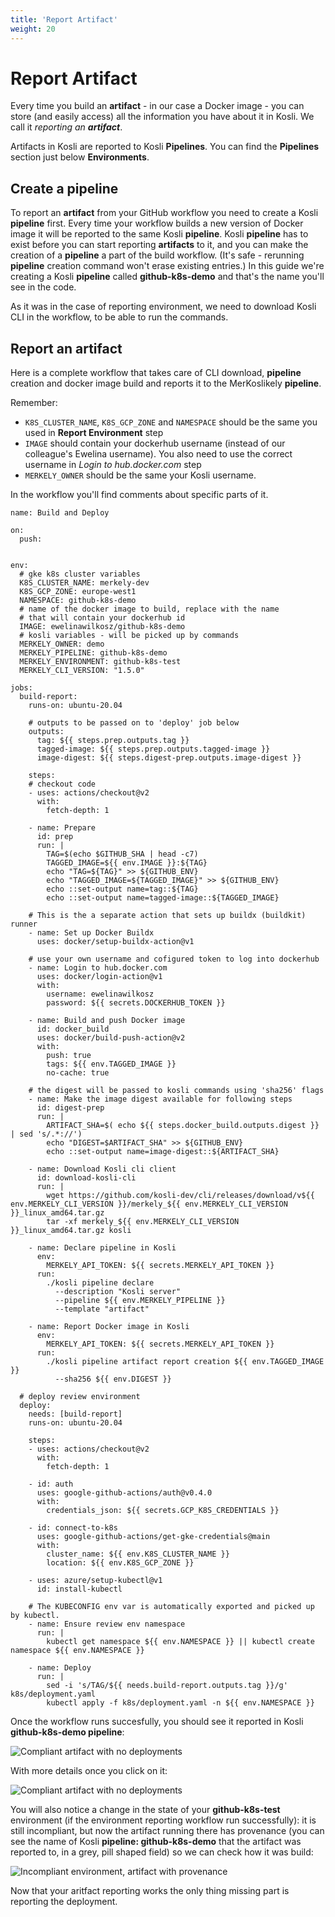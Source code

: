 ```yaml
---
title: 'Report Artifact'
weight: 20
---
```


# Report Artifact

Every time you build an **artifact** - in our case a Docker image - you can store (and easily access) all the information you have about it in Kosli. We call it *reporting an **artifact***.

Artifacts in Kosli are reported to Kosli **Pipelines**. You can find the **Pipelines** section just below **Environments**.

## Create a pipeline

To report an **artifact** from your GitHub workflow you need to create a Kosli **pipeline** first. Every time your workflow builds a new version of Docker image it will be reported to the same Kosli **pipeline**.
Kosli **pipeline** has to exist before you can start reporting **artifacts** to it, and you can make the creation of a **pipeline** a part of the build workflow. (It's safe - rerunning **pipeline** creation command won't erase existing entries.)
In this guide we're creating a Kosli **pipeline** called **github-k8s-demo** and that's the name you'll see in the code.

As it was in the case of reporting environment, we need to download Kosli CLI in the workflow, to be able to run the commands.

## Report an artifact

Here is a complete workflow that takes care of CLI download, **pipeline** creation and docker image build and reports it to the MerKoslikely **pipeline**.

Remember:
* `K8S_CLUSTER_NAME`, `K8S_GCP_ZONE` and `NAMESPACE` should be the same you used in **Report Environment** step
* `IMAGE` should contain your dockerhub username (instead of our colleague's Ewelina username). You also need to use the correct username in *Login to hub.docker.com* step
* `MERKELY_OWNER` should be the same your Kosli username.


In the workflow you'll find comments about specific parts of it.

```
name: Build and Deploy

on:
  push:


env:
  # gke k8s cluster variables
  K8S_CLUSTER_NAME: merkely-dev
  K8S_GCP_ZONE: europe-west1
  NAMESPACE: github-k8s-demo
  # name of the docker image to build, replace with the name
  # that will contain your dockerhub id
  IMAGE: ewelinawilkosz/github-k8s-demo
  # kosli variables - will be picked up by commands
  MERKELY_OWNER: demo
  MERKELY_PIPELINE: github-k8s-demo
  MERKELY_ENVIRONMENT: github-k8s-test
  MERKELY_CLI_VERSION: "1.5.0"

jobs:
  build-report:
    runs-on: ubuntu-20.04

    # outputs to be passed on to 'deploy' job below
    outputs:
      tag: ${{ steps.prep.outputs.tag }}
      tagged-image: ${{ steps.prep.outputs.tagged-image }}
      image-digest: ${{ steps.digest-prep.outputs.image-digest }}

    steps:
    # checkout code
    - uses: actions/checkout@v2
      with:
        fetch-depth: 1

    - name: Prepare
      id: prep
      run: |
        TAG=$(echo $GITHUB_SHA | head -c7)
        TAGGED_IMAGE=${{ env.IMAGE }}:${TAG}
        echo "TAG=${TAG}" >> ${GITHUB_ENV}
        echo "TAGGED_IMAGE=${TAGGED_IMAGE}" >> ${GITHUB_ENV}
        echo ::set-output name=tag::${TAG}
        echo ::set-output name=tagged-image::${TAGGED_IMAGE}

    # This is the a separate action that sets up buildx (buildkit) runner
    - name: Set up Docker Buildx
      uses: docker/setup-buildx-action@v1

    # use your own username and cofigured token to log into dockerhub
    - name: Login to hub.docker.com
      uses: docker/login-action@v1
      with:
        username: ewelinawilkosz
        password: ${{ secrets.DOCKERHUB_TOKEN }}

    - name: Build and push Docker image
      id: docker_build
      uses: docker/build-push-action@v2
      with:
        push: true
        tags: ${{ env.TAGGED_IMAGE }}
        no-cache: true

    # the digest will be passed to kosli commands using 'sha256' flags
    - name: Make the image digest available for following steps
      id: digest-prep
      run: |
        ARTIFACT_SHA=$( echo ${{ steps.docker_build.outputs.digest }} | sed 's/.*://')
        echo "DIGEST=$ARTIFACT_SHA" >> ${GITHUB_ENV}
        echo ::set-output name=image-digest::${ARTIFACT_SHA}

    - name: Download Kosli cli client
      id: download-kosli-cli
      run: |
        wget https://github.com/kosli-dev/cli/releases/download/v${{ env.MERKELY_CLI_VERSION }}/merkely_${{ env.MERKELY_CLI_VERSION }}_linux_amd64.tar.gz
        tar -xf merkely_${{ env.MERKELY_CLI_VERSION }}_linux_amd64.tar.gz kosli

    - name: Declare pipeline in Kosli
      env:
        MERKELY_API_TOKEN: ${{ secrets.MERKELY_API_TOKEN }}
      run:
        ./kosli pipeline declare
          --description "Kosli server"
          --pipeline ${{ env.MERKELY_PIPELINE }}
          --template "artifact"

    - name: Report Docker image in Kosli
      env:
        MERKELY_API_TOKEN: ${{ secrets.MERKELY_API_TOKEN }}
      run:
        ./kosli pipeline artifact report creation ${{ env.TAGGED_IMAGE }}
          --sha256 ${{ env.DIGEST }}

  # deploy review environment
  deploy:
    needs: [build-report]
    runs-on: ubuntu-20.04

    steps:
    - uses: actions/checkout@v2
      with:
        fetch-depth: 1

    - id: auth
      uses: google-github-actions/auth@v0.4.0
      with:
        credentials_json: ${{ secrets.GCP_K8S_CREDENTIALS }}

    - id: connect-to-k8s
      uses: google-github-actions/get-gke-credentials@main
      with:
        cluster_name: ${{ env.K8S_CLUSTER_NAME }}
        location: ${{ env.K8S_GCP_ZONE }}

    - uses: azure/setup-kubectl@v1
      id: install-kubectl

    # The KUBECONFIG env var is automatically exported and picked up by kubectl.
    - name: Ensure review env namespace
      run: |
        kubectl get namespace ${{ env.NAMESPACE }} || kubectl create namespace ${{ env.NAMESPACE }}

    - name: Deploy
      run: |
        sed -i 's/TAG/${{ needs.build-report.outputs.tag }}/g' k8s/deployment.yaml
        kubectl apply -f k8s/deployment.yaml -n ${{ env.NAMESPACE }}
```

Once the workflow runs succesfully, you should see it reported in Kosli **github-k8s-demo pipeline**:

![Compliant artifact with no deployments](/images/artifact-list.png)

With more details once you click on it:

![Compliant artifact with no deployments](/images/artifact-no-deployment.png)

You will also notice a change in the state of your **github-k8s-test** environment (if the environment reporting workflow run successfully): it is still incompliant, but now the artifact running there has provenance (you can see the name of Kosli **pipeline: github-k8s-demo** that the artifact was reported to, in a grey, pill shaped field) so we can check how it was build:

![Incompliant environment, artifact with provenance](/images/env-provenance.png)


Now that your aritfact reporting works the only thing missing part is reporting the deployment.